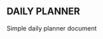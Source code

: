 ## DAILY PLANNER
Simple daily planner document
<!--stackedit_data:
eyJoaXN0b3J5IjpbLTE1OTA5OTAzMjldfQ==
-->